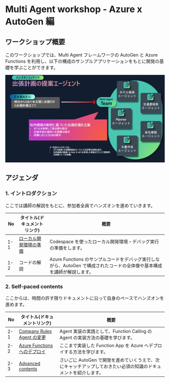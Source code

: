 # Multi Agent workshop - Azure x AutoGen 編

## ワークショップ概要

このワークショップでは、Multi Agent フレームワークの AutoGen と Azure Functions を利用し、以下の構成のサンプルアプリケーションをもとに開発の基礎を学ぶことができます。

![image](./docs/assets/readme-1.png)

## アジェンダ

### 1. イントロダクション

ここでは講師の解説をもとに、参加者全員でハンズオンを進めていきます。

No | タイトル(ドキュメントリンク) | 概要
--- | --- | ---
1-1 | [ローカル開発環境の準備](./docs/get-started.md) | Codespace を使ったローカル開発環境・デバッグ実行の準備をします。
1-2 | コードの解説 | Azure Functions のサンプルコードをデバッグ実行しながら、AutoGen で構成されたコードの全体像や基本構成を講師が解説します。

### 2. Self-paced contents

ここからは、時間の許す限りドキュメントに沿って自身のペースでハンズオンを進めます。

No | タイトル(ドキュメントリンク) | 概要
--- | --- | ---
2-1 | [Company Rules Agent の変更](./docs/implement-rag-agent.md) | Agent 実装の実践として、Function Calling の Agent の実装方法の基礎を学びます。
2-2 | [Azure Functions へのデプロイ](./docs/deploy-to-function-app.md) | ここまで実装した Function App を Azure へデプロイする方法を学びます。
2-3 | [Advanced contents](./docs/advanced-content.md) | さいごに AutoGen で開発を進めていくうえで、次にキャッチアップしておきたい必須の知識のドキュメントを紹介します。
